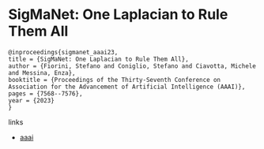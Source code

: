 # SigMaNet: One Laplacian to Rule Them All

```
@inproceedings{sigmanet_aaai23,
title = {SigMaNet: One Laplacian to Rule Them All},
author = {Fiorini, Stefano and Coniglio, Stefano and Ciavotta, Michele and Messina, Enza},
booktitle = {Proceedings of the Thirty-Seventh Conference on Association for the Advancement of Artificial Intelligence (AAAI)},
pages = {7568--7576},
year = {2023}
}
```

links
- [aaai](https://ojs.aaai.org/index.php/AAAI/article/view/25919)
